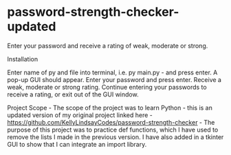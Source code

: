 # password-strength-checker-updated

Enter your password and receive a rating of weak, moderate or strong.

Installation

Enter name of py and file into terminal, i.e. py main.py - and press enter.
A pop-up GUI should appear. 
Enter your password and press enter.
Receive a weak, moderate or strong rating.
Continue entering your passwords to receive a rating, or exit out of the GUI window. 

Project Scope - The scope of the project was to learn Python - this is an updated version of my original project linked here -
https://github.com/KellyLindsayCodes/password-strength-checker -
The purpose of this project was to practice def functions, which I have used to remove the lists I made in the previous version. 
I have also added in a tkinter GUI to show that I can integrate an import library. 
